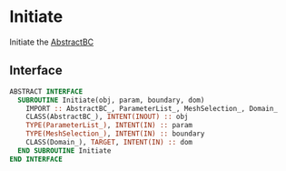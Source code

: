 # Initiate

Initiate the [AbstractBC](./AbstractBC_.md)

## Interface

```fortran
ABSTRACT INTERFACE
  SUBROUTINE Initiate(obj, param, boundary, dom)
    IMPORT :: AbstractBC_, ParameterList_, MeshSelection_, Domain_
    CLASS(AbstractBC_), INTENT(INOUT) :: obj
    TYPE(ParameterList_), INTENT(IN) :: param
    TYPE(MeshSelection_), INTENT(IN) :: boundary
    CLASS(Domain_), TARGET, INTENT(IN) :: dom
  END SUBROUTINE Initiate
END INTERFACE
```
